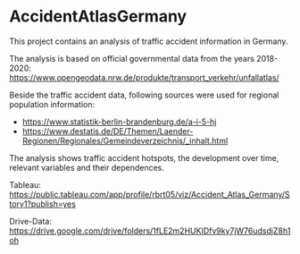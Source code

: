 # AccidentAtlasGermany

This project contains an analysis of traffic accident information in Germany.

The analysis is based on official governmental data from the years 2018-2020:
https://www.opengeodata.nrw.de/produkte/transport_verkehr/unfallatlas/

Beside the traffic accident data, following sources were used for regional population information:
- https://www.statistik-berlin-brandenburg.de/a-i-5-hj
- https://www.destatis.de/DE/Themen/Laender-Regionen/Regionales/Gemeindeverzeichnis/_inhalt.html

The analysis shows traffic accident hotspots, the development over time, relevant variables and their dependences.

Tableau: https://public.tableau.com/app/profile/rbrt05/viz/Accident_Atlas_Germany/Story1?publish=yes

Drive-Data: 
https://drive.google.com/drive/folders/1fLE2m2HUKIDfv9ky7jW76udsdjZ8h1oh
